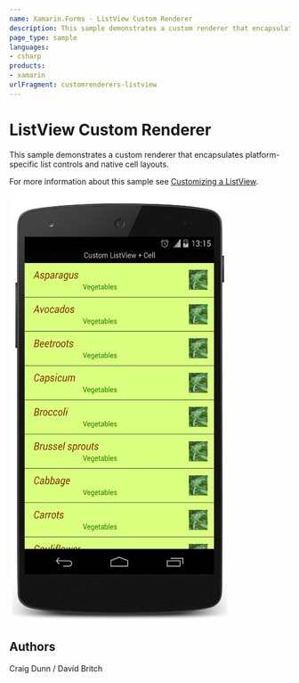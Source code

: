 ```yaml
---
name: Xamarin.Forms - ListView Custom Renderer
description: This sample demonstrates a custom renderer that encapsulates platform-specific list controls and native cell layouts.
page_type: sample
languages:
- csharp
products:
- xamarin
urlFragment: customrenderers-listview
---
```

# ListView Custom Renderer

This sample demonstrates a custom renderer that encapsulates platform-specific list controls and native cell layouts. 

For more information about this sample see [Customizing a ListView](http://developer.xamarin.com/guides/cross-platform/xamarin-forms/custom-renderer/listview/).

![ListView Custom Renderer application screenshot](Screenshots/01Android.png "ListView Custom Renderer application screenshot")

## Authors

Craig Dunn / David Britch
